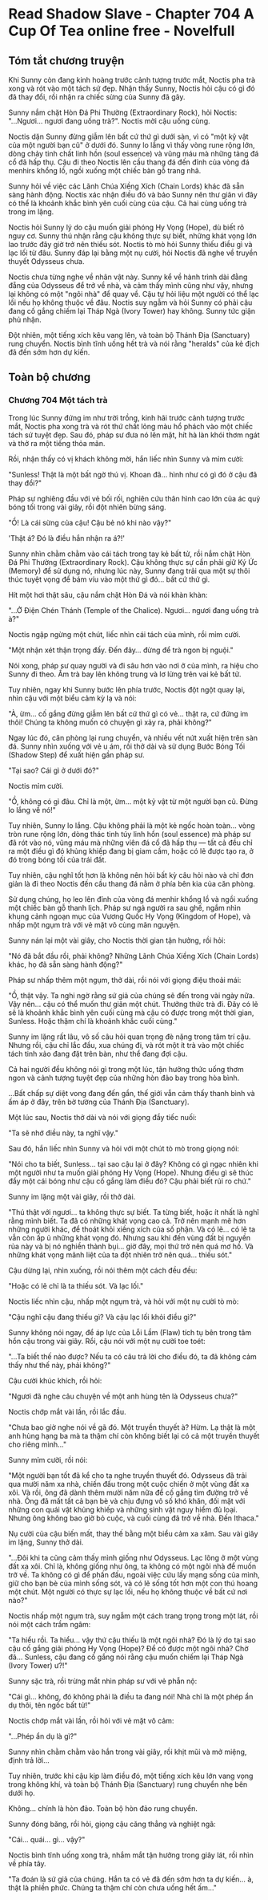 # Read Shadow Slave - Chapter 704 A Cup Of Tea online free - Novelfull

## Tóm tắt chương truyện

Khi Sunny còn đang kinh hoàng trước cảnh tượng trước mắt, Noctis pha trà xong và rót vào một tách sứ đẹp. Nhận thấy Sunny, Noctis hỏi cậu có gì đó đã thay đổi, rồi nhận ra chiếc sừng của Sunny đã gãy.

Sunny nắm chặt Hòn Đá Phi Thường (Extraordinary Rock), hỏi Noctis: "...Ngươi... ngươi đang uống trà?". Noctis mời cậu uống cùng.

Noctis dặn Sunny đừng giẫm lên bất cứ thứ gì dưới sàn, vì có "một kỷ vật của một người bạn cũ" ở dưới đó. Sunny lo lắng vì thấy vòng rune rộng lớn, dòng chảy tinh chất linh hồn (soul essence) và vũng máu mà những tảng đá cổ đã hấp thụ. Cậu đi theo Noctis lên cầu thang đá đến đỉnh của vòng đá menhirs khổng lồ, ngồi xuống một chiếc bàn gỗ trang nhã.

Sunny hỏi về việc các Lãnh Chúa Xiềng Xích (Chain Lords) khác đã sẵn sàng hành động. Noctis xác nhận điều đó và bảo Sunny nên thư giãn vì đây có thể là khoảnh khắc bình yên cuối cùng của cậu. Cả hai cùng uống trà trong im lặng.

Noctis hỏi Sunny lý do cậu muốn giải phóng Hy Vọng (Hope), dù biết rõ nguy cơ. Sunny thú nhận rằng cậu không thực sự biết, những khát vọng lớn lao trước đây giờ trở nên thiếu sót. Noctis tò mò hỏi Sunny thiếu điều gì và lạc lối từ đâu. Sunny đáp lại bằng một nụ cười, hỏi Noctis đã nghe về truyền thuyết Odysseus chưa.

Noctis chưa từng nghe về nhân vật này. Sunny kể về hành trình dài đằng đẵng của Odysseus để trở về nhà, và cảm thấy mình cũng như vậy, nhưng lại không có một "ngôi nhà" để quay về. Cậu tự hỏi liệu một người có thể lạc lối nếu họ không thuộc về đâu. Noctis suy ngẫm và hỏi Sunny có phải cậu đang cố gắng chiếm lại Tháp Ngà (Ivory Tower) hay không. Sunny tức giận phủ nhận.

Đột nhiên, một tiếng xích kêu vang lên, và toàn bộ Thánh Địa (Sanctuary) rung chuyển. Noctis bình tĩnh uống hết trà và nói rằng "heralds" của kẻ địch đã đến sớm hơn dự kiến.

## Toàn bộ chương

### Chương 704 Một tách trà

Trong lúc Sunny đứng im như trời trồng, kinh hãi trước cảnh tượng trước mắt, Noctis pha xong trà và rót thứ chất lỏng màu hổ phách vào một chiếc tách sứ tuyệt đẹp. Sau đó, pháp sư đưa nó lên mặt, hít hà làn khói thơm ngát và thở ra một tiếng thỏa mãn.

Rồi, nhận thấy có vị khách không mời, hắn liếc nhìn Sunny và mỉm cười:

"Sunless! Thật là một bất ngờ thú vị. Khoan đã… hình như có gì đó ở cậu đã thay đổi?"

Pháp sư nghiêng đầu với vẻ bối rối, nghiên cứu thân hình cao lớn của ác quỷ bóng tối trong vài giây, rồi đột nhiên bừng sáng.

"Ồ! Là cái sừng của cậu! Cậu bẻ nó khi nào vậy?"

'Thật á? Đó là điều hắn nhận ra á?!'

Sunny nhìn chằm chằm vào cái tách trong tay kẻ bất tử, rồi nắm chặt Hòn Đá Phi Thường (Extraordinary Rock). Cậu không thực sự cần phải giữ Ký Ức (Memory) để sử dụng nó, nhưng lúc này, Sunny đang trải qua một sự thôi thúc tuyệt vọng để bám víu vào một thứ gì đó… bất cứ thứ gì.

Hít một hơi thật sâu, cậu nắm chặt Hòn Đá và nói khàn khàn:

"...Ở Điện Chén Thánh (Temple of the Chalice). Ngươi… ngươi đang uống trà à?"

Noctis ngập ngừng một chút, liếc nhìn cái tách của mình, rồi mỉm cười.

"Một nhận xét thận trọng đấy. Đến đây… đừng để trà ngon bị nguội."

Nói xong, pháp sư quay người và đi sâu hơn vào nơi ở của mình, ra hiệu cho Sunny đi theo. Ấm trà bay lên không trung và lơ lửng trên vai kẻ bất tử.

Tuy nhiên, ngay khi Sunny bước lên phía trước, Noctis đột ngột quay lại, nhìn cậu với một biểu cảm kỳ lạ và nói:

"À, ừm… cố gắng đừng giẫm lên bất cứ thứ gì có vẻ… thật ra, cứ đứng im thôi! Chúng ta không muốn có chuyện gì xảy ra, phải không?"

Ngay lúc đó, căn phòng lại rung chuyển, và nhiều vết nứt xuất hiện trên sàn đá. Sunny nhìn xuống với vẻ u ám, rồi thở dài và sử dụng Bước Bóng Tối (Shadow Step) để xuất hiện gần pháp sư.

"Tại sao? Cái gì ở dưới đó?"

Noctis mỉm cười.

"Ồ, không có gì đâu. Chỉ là một, ừm… một kỷ vật từ một người bạn cũ. Đừng lo lắng về nó!"

Tuy nhiên, Sunny lo lắng. Cậu không phải là một kẻ ngốc hoàn toàn… vòng tròn rune rộng lớn, dòng thác tinh túy linh hồn (soul essence) mà pháp sư đã rót vào nó, vũng máu mà những viên đá cổ đã hấp thụ — tất cả đều chỉ ra một điều gì đó khủng khiếp đang bị giam cầm, hoặc có lẽ được tạo ra, ở đó trong bóng tối của trái đất.

Tuy nhiên, cậu nghĩ tốt hơn là không nên hỏi bất kỳ câu hỏi nào và chỉ đơn giản là đi theo Noctis đến cầu thang đá nằm ở phía bên kia của căn phòng.

Sử dụng chúng, họ leo lên đỉnh của vòng đá menhir khổng lồ và ngồi xuống một chiếc bàn gỗ thanh lịch. Pháp sư ngả người ra sau ghế, ngắm nhìn khung cảnh ngoạn mục của Vương Quốc Hy Vọng (Kingdom of Hope), và nhấp một ngụm trà với vẻ mặt vô cùng mãn nguyện.

Sunny nán lại một vài giây, cho Noctis thời gian tận hưởng, rồi hỏi:

"Nó đã bắt đầu rồi, phải không? Những Lãnh Chúa Xiềng Xích (Chain Lords) khác, họ đã sẵn sàng hành động?"

Pháp sư nhấp thêm một ngụm, thở dài, rồi nói với giọng điệu thoải mái:

"Ồ, thật vậy. Ta nghi ngờ rằng sứ giả của chúng sẽ đến trong vài ngày nữa. Vậy nên… cậu có thể muốn thư giãn một chút. Thưởng thức trà đi. Đây có lẽ sẽ là khoảnh khắc bình yên cuối cùng mà cậu có được trong một thời gian, Sunless. Hoặc thậm chí là khoảnh khắc cuối cùng."

Sunny im lặng rất lâu, vô số câu hỏi quan trọng đè nặng trong tâm trí cậu. Nhưng rồi, cậu chỉ lắc đầu, xua chúng đi, và rót một ít trà vào một chiếc tách tinh xảo đang đặt trên bàn, như thể đang đợi cậu.

Cả hai người đều không nói gì trong một lúc, tận hưởng thức uống thơm ngon và cảnh tượng tuyệt đẹp của những hòn đảo bay trong hòa bình.

…Bất chấp sự diệt vong đang đến gần, thế giới vẫn cảm thấy thanh bình và ấm áp ở đây, trên bờ tường của Thánh Địa (Sanctuary).

Một lúc sau, Noctis thở dài và nói với giọng đầy tiếc nuối:

"Ta sẽ nhớ điều này, ta nghĩ vậy."

Sau đó, hắn liếc nhìn Sunny và hỏi với một chút tò mò trong giọng nói:

"Nói cho ta biết, Sunless… tại sao cậu lại ở đây? Không có gì ngạc nhiên khi một người như ta muốn giải phóng Hy Vọng (Hope). Nhưng điều gì sẽ thúc đẩy một cái bóng như cậu cố gắng làm điều đó? Cậu phải biết rủi ro chứ."

Sunny im lặng một vài giây, rồi thở dài.

"Thú thật với ngươi… ta không thực sự biết. Ta từng biết, hoặc ít nhất là nghĩ rằng mình biết. Ta đã có những khát vọng cao cả. Trở nên mạnh mẽ hơn những người khác, để thoát khỏi xiềng xích của số phận. Và có lẽ… có lẽ ta vẫn còn ấp ủ những khát vọng đó. Nhưng sau khi đến vùng đất bị nguyền rủa này và bị nó nghiền thành bụi… giờ đây, mọi thứ trở nên quá mơ hồ. Và những khát vọng mãnh liệt của ta đột nhiên trở nên quá… thiếu sót."

Cậu dừng lại, nhìn xuống, rồi nói thêm một cách đều đều:

"Hoặc có lẽ chỉ là ta thiếu sót. Và lạc lối."

Noctis liếc nhìn cậu, nhấp một ngụm trà, và hỏi với một nụ cười tò mò:

"Cậu nghĩ cậu đang thiếu gì? Và cậu lạc lối khỏi điều gì?"

Sunny không nói ngay, để áp lực của Lỗi Lầm (Flaw) tích tụ bên trong tâm hồn cậu trong vài giây. Rồi, cậu nói với một nụ cười toe toét:

"...Ta biết thế nào được? Nếu ta có câu trả lời cho điều đó, ta đã không cảm thấy như thế này, phải không?"

Cậu cười khúc khích, rồi hỏi:

"Ngươi đã nghe câu chuyện về một anh hùng tên là Odysseus chưa?"

Noctis chớp mắt vài lần, rồi lắc đầu.

"Chưa bao giờ nghe nói về gã đó. Một truyền thuyết à? Hừm. Lạ thật là một anh hùng hạng ba mà ta thậm chí còn không biết lại có cả một truyền thuyết cho riêng mình…"

Sunny mỉm cười, rồi nói:

"Một người bạn tốt đã kể cho ta nghe truyền thuyết đó. Odysseus đã trải qua mười năm xa nhà, chiến đấu trong một cuộc chiến ở một vùng đất xa xôi. Và rồi, ông đã dành thêm mười năm nữa để cố gắng tìm đường trở về nhà. Ông đã mất tất cả bạn bè và chịu đựng vô số khó khăn, đối mặt với những con quái vật khủng khiếp và những sinh vật nguy hiểm đủ loại. Nhưng ông không bao giờ bỏ cuộc, và cuối cùng đã trở về nhà. Đến Ithaca."

Nụ cười của cậu biến mất, thay thế bằng một biểu cảm xa xăm. Sau vài giây im lặng, Sunny thở dài.

"...Đôi khi ta cũng cảm thấy mình giống như Odysseus. Lạc lõng ở một vùng đất xa xôi. Chỉ là, không giống như ông, ta không có một ngôi nhà để muốn trở về. Ta không có gì để phấn đấu, ngoài việc cứu lấy mạng sống của mình, giữ cho bạn bè của mình sống sót, và có lẽ sống tốt hơn một con thú hoang một chút. Một người có thực sự lạc lối, nếu họ không thuộc về bất cứ nơi nào?"

Noctis nhấp một ngụm trà, suy ngẫm một cách trang trọng trong một lát, rồi nói một cách trầm ngâm:

"Ta hiểu rồi. Ta hiểu… vậy thứ cậu thiếu là một ngôi nhà? Đó là lý do tại sao cậu cố gắng giải phóng Hy Vọng (Hope)? Để có được một ngôi nhà? Chờ đã… Sunless, cậu đang cố gắng nói rằng cậu muốn chiếm lại Tháp Ngà (Ivory Tower) ư?!"

Sunny sặc trà, rồi trừng mắt nhìn pháp sư với vẻ phẫn nộ:

"Cái gì… không, đó không phải là điều ta đang nói! Nhà chỉ là một phép ẩn dụ thôi, tên ngốc bất tử!"

Noctis chớp mắt vài lần, rồi hỏi với vẻ mặt vô cảm:

"...Phép ẩn dụ là gì?"

Sunny nhìn chằm chằm vào hắn trong vài giây, rồi khịt mũi và mở miệng, định trả lời…

Tuy nhiên, trước khi cậu kịp làm điều đó, một tiếng xích kêu lớn vang vọng trong không khí, và toàn bộ Thánh Địa (Sanctuary) rung chuyển nhẹ bên dưới họ.

Không… chính là hòn đảo. Toàn bộ hòn đảo rung chuyển.

Sunny đóng băng, rồi hỏi, giọng cậu căng thẳng và nghiệt ngã:

"Cái… quái… gì… vậy?"

Noctis bình tĩnh uống xong trà, nhắm mắt tận hưởng trong giây lát, rồi nhìn về phía tây.

"Ta đoán là sứ giả của chúng. Hắn ta có vẻ đã đến sớm hơn ta dự kiến… à, thật là phiền phức. Chúng ta thậm chí còn chưa uống hết ấm…"